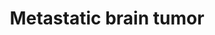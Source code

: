 ---
annotations:
- id: PW:0000013
  parent: disease pathway
  type: Pathway Ontology
  value: disease pathway
- id: DOID:14566
  parent: disease of cellular proliferation
  type: Disease Ontology
  value: disease of cellular proliferation
authors:
- Devi
- MaintBot
- Egonw
- Khanspers
- Elisa
- Mkutmon
citedin:
- link: PMC4553261
description: Interaction between microRNAs (miRNAs) and abnormal methylation to control
  metastasis. Tumor growth and metastasis formation through down regulation of their
  oncogenic targets such as MYC, E2F3 and cyclin-dependent kinase(CDK6).  Proteins
  on this pathway have targeted assays available via the [https://assays.cancer.gov/available_assays?wp_id=WP2249
  CPTAC Assay Portal]
last-edited: 2019-10-10
organisms:
- Homo sapiens
redirect_from:
- /index.php/Pathway:WP2249
- /instance/WP2249
- /instance/WP2249_rr107453
revision: r107453
schema-jsonld:
- '@context': https://schema.org/
  '@id': https://wikipathways.github.io/pathways/WP2249.html
  '@type': Dataset
  creator:
    '@type': Organization
    name: WikiPathways
  description: Interaction between microRNAs (miRNAs) and abnormal methylation to
    control metastasis. Tumor growth and metastasis formation through down regulation
    of their oncogenic targets such as MYC, E2F3 and cyclin-dependent kinase(CDK6).  Proteins
    on this pathway have targeted assays available via the [https://assays.cancer.gov/available_assays?wp_id=WP2249
    CPTAC Assay Portal]
  keywords:
  - CDC42
  - CDK6
  - E2F3
  - MIR29A
  - MIR29C
  - MIRLET7A1
  - MIRLET7A3
  - MIRLET7C
  - MIRLET7D
  - MIRLET7E
  - MIRLET7F1
  - MIRLET7G
  - MYC
  - P85A_HUMAN
  - TP53
  license: CC0
  name: Metastatic brain tumor
seo: CreativeWork
title: Metastatic brain tumor
wpid: WP2249
---